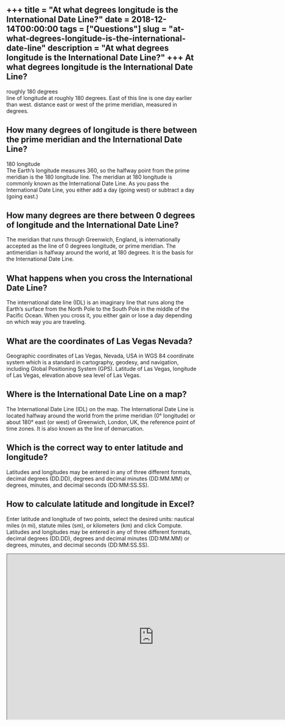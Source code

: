 +++
title = "At what degrees longitude is the International Date Line?"
date = 2018-12-14T00:00:00
tags = ["Questions"]
slug = "at-what-degrees-longitude-is-the-international-date-line"
description = "At what degrees longitude is the International Date Line?"
+++
At what degrees longitude is the International Date Line?
---------------------------------------------------------

roughly 180 degrees  
line of longitude at roughly 180 degrees. East of this line is one day earlier than west. distance east or west of the prime meridian, measured in degrees.

How many degrees of longitude is there between the prime meridian and the International Date Line?
--------------------------------------------------------------------------------------------------

180 longitude  
The Earth’s longitude measures 360, so the halfway point from the prime meridian is the 180 longitude line. The meridian at 180 longitude is commonly known as the International Date Line. As you pass the International Date Line, you either add a day (going west) or subtract a day (going east.)

How many degrees are there between 0 degrees of longitude and the International Date Line?
------------------------------------------------------------------------------------------

The meridian that runs through Greenwich, England, is internationally accepted as the line of 0 degrees longitude, or prime meridian. The antimeridian is halfway around the world, at 180 degrees. It is the basis for the International Date Line.

What happens when you cross the International Date Line?
--------------------------------------------------------

The international date line (IDL) is an imaginary line that runs along the Earth’s surface from the North Pole to the South Pole in the middle of the Pacific Ocean. When you cross it, you either gain or lose a day depending on which way you are traveling.

What are the coordinates of Las Vegas Nevada?
---------------------------------------------

Geographic coordinates of Las Vegas, Nevada, USA in WGS 84 coordinate system which is a standard in cartography, geodesy, and navigation, including Global Positioning System (GPS). Latitude of Las Vegas, longitude of Las Vegas, elevation above sea level of Las Vegas.

Where is the International Date Line on a map?
----------------------------------------------

The International Date Line (IDL) on the map. The International Date Line is located halfway around the world from the prime meridian (0° longitude) or about 180° east (or west) of Greenwich, London, UK, the reference point of time zones. It is also known as the line of demarcation.

Which is the correct way to enter latitude and longitude?
---------------------------------------------------------

Latitudes and longitudes may be entered in any of three different formats, decimal degrees (DD.DD), degrees and decimal minutes (DD:MM.MM) or degrees, minutes, and decimal seconds (DD:MM:SS.SS).

How to calculate latitude and longitude in Excel?
-------------------------------------------------

Enter latitude and longitude of two points, select the desired units: nautical miles (n mi), statute miles (sm), or kilometers (km) and click Compute. Latitudes and longitudes may be entered in any of three different formats, decimal degrees (DD.DD), degrees and decimal minutes (DD:MM.MM) or degrees, minutes, and decimal seconds (DD:MM:SS.SS).

<iframe allow="accelerometer; autoplay; clipboard-write; encrypted-media; gyroscope; picture-in-picture" allowfullscreen="" class="__youtube_prefs__  epyt-is-override  no-lazyload" data-no-lazy="1" data-origheight="433" data-origwidth="770" data-skipgform_ajax_framebjll="" height="433" id="_ytid_12340" loading="lazy" src="https://www.youtube.com/embed/-A9Jb6gwcaU?enablejsapi=1&autoplay=0&cc_load_policy=0&cc_lang_pref=&iv_load_policy=1&loop=0&modestbranding=0&rel=1&fs=1&playsinline=0&autohide=2&theme=dark&color=red&controls=1&" title="YouTube player" width="770"></iframe>